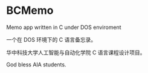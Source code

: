 # BCMemo
Memo app written in C under DOS enviroment

一个在 DOS 环境下的 C 语言备忘录。


华中科技大学人工智能与自动化学院 C 语言课程设计项目。

God bless AIA students.
